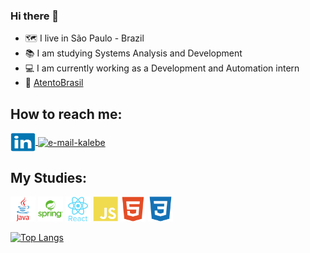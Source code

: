 ### Hi there 👋

- 🗺️  I live in São Paulo - Brazil
- 📚  I am studying Systems Analysis and Development
- 💻  I am currently working as a Development and Automation intern
- 🏢  <a href="https://atento.com/pb/" alt="AtentoBrasil" target="_blank">AtentoBrasil</a>
## How to reach me: 
  <a href="https://www.linkedin.com/in/kalebesantana/" target="_blank">
    <img align="center" alt="kalebe-linkedin" height="30" width="40" src="https://raw.githubusercontent.com/devicons/devicon/master/icons/linkedin/linkedin-original.svg"
    style="max-width:100%;">
  </a>
  <a href="mailto:santana.abrantes01@gmail.com" target="_blank">
    <img align="center" alt="e-mail-kalebe" height="30 width="40" src="https://image.flaticon.com/icons/png/512/281/281769.png"
    style="max-width:100%;">
  </a>

## My Studies:
<img src="https://raw.githubusercontent.com/devicons/devicon/master/icons/java/java-original-wordmark.svg" alt="Java" width="40" height="40" style="max-width:100%;"></img>
<img src="https://raw.githubusercontent.com/devicons/devicon/master/icons/spring/spring-original-wordmark.svg" alt="Spring" width="40" height="40" style="max-width:100%;"></img>
<img src="https://raw.githubusercontent.com/devicons/devicon/master/icons/react/react-original-wordmark.svg" alt="React" width="40" height="40" style="max-width:100%;"></img>
<img src="https://raw.githubusercontent.com/devicons/devicon/master/icons/javascript/javascript-plain.svg" alt="JavaScript" width="40" height="40" style="max-width:100%;"></img>
<img src="https://raw.githubusercontent.com/devicons/devicon/master/icons/html5/html5-plain.svg" alt="Html5" width="40" height="40" style="max-width:100%;"></img>
<img src="https://raw.githubusercontent.com/devicons/devicon/master/icons/css3/css3-plain.svg"  alt="Css" width="40" height="40" style="max-width:100%;"></img>




[![Top Langs](https://github-readme-stats.vercel.app/api/top-langs/?username=KalebeSantana)](https://github.com/KalebeSantana/github-readme-stats)














